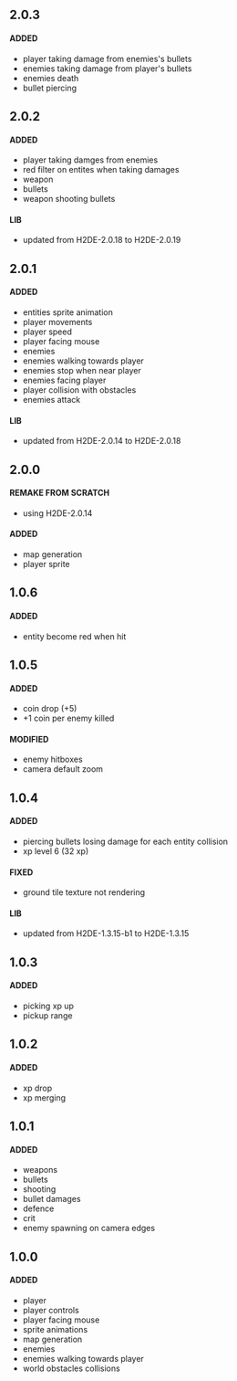 ## 2.0.3
#### ADDED
- player taking damage from enemies's bullets
- enemies taking damage from player's bullets
- enemies death
- bullet piercing

## 2.0.2
#### ADDED
- player taking damges from enemies
- red filter on entites when taking damages
- weapon
- bullets
- weapon shooting bullets
#### LIB
- updated from H2DE-2.0.18 to H2DE-2.0.19

## 2.0.1
#### ADDED
- entities sprite animation
- player movements
- player speed
- player facing mouse
- enemies
- enemies walking towards player
- enemies stop when near player
- enemies facing player
- player collision with obstacles
- enemies attack
#### LIB
- updated from H2DE-2.0.14 to H2DE-2.0.18

## 2.0.0
#### REMAKE FROM SCRATCH
- using H2DE-2.0.14
#### ADDED
- map generation
- player sprite

## 1.0.6
#### ADDED
- entity become red when hit

## 1.0.5
#### ADDED
- coin drop (+5)
- +1 coin per enemy killed
#### MODIFIED
- enemy hitboxes
- camera default zoom

## 1.0.4
#### ADDED
- piercing bullets losing damage for each entity collision
- xp level 6 (32 xp)
#### FIXED
- ground tile texture not rendering
#### LIB
- updated from H2DE-1.3.15-b1 to H2DE-1.3.15

## 1.0.3
#### ADDED
- picking xp up
- pickup range

## 1.0.2
#### ADDED
- xp drop
- xp merging

## 1.0.1
#### ADDED
- weapons
- bullets
- shooting
- bullet damages
- defence
- crit
- enemy spawning on camera edges

## 1.0.0
#### ADDED
- player
- player controls
- player facing mouse
- sprite animations
- map generation
- enemies
- enemies walking towards player
- world obstacles collisions
